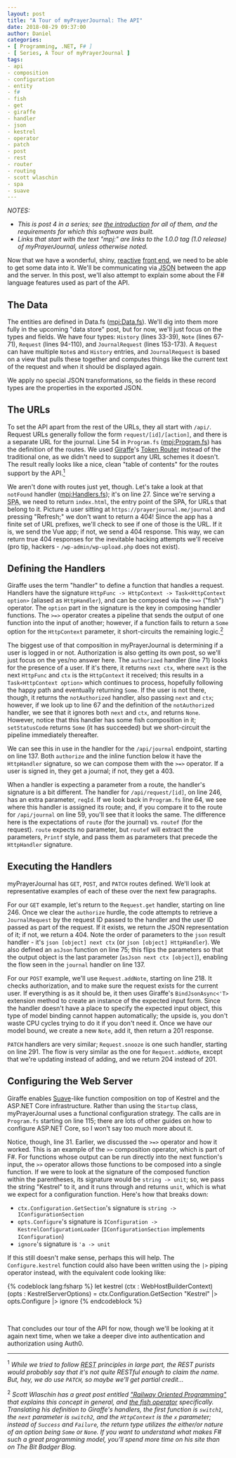 ```yaml
---
layout: post
title: "A Tour of myPrayerJournal: The API"
date: 2018-08-29 09:37:00
author: Daniel
categories:
- [ Programming, .NET, F# ]
- [ Series, A Tour of myPrayerJournal ]
tags:
- api
- composition
- configuration
- entity
- f#
- fish
- get
- giraffe
- handler
- json
- kestrel
- operator
- patch
- post
- rest
- router
- routing
- scott wlaschin
- spa
- suave
---
```

_NOTES:_
- _This is post 4 in a series; see [the introduction][intro] for all of them, and the requirements for which this software was built._
- _Links that start with the text "mpj:" are links to the 1.0.0 tag (1.0 release) of myPrayerJournal, unless otherwise noted._

Now that we have a wonderful, shiny, [reactive][] [front end][], we need to be able to get some data into it. We'll be communicating via <abbr title="JavaScript Object Notation">JSON</abbr> between the app and the server. In this post, we'll also attempt to explain some about the F# language features used as part of the API.

## The Data

The entities are defined in Data.fs ([mpj:Data.fs][Data.fs]). We'll dig into them more fully in the upcoming "data store" post, but for now, we'll just focus on the types and fields. We have four types: `History` (lines 33-39), `Note` (lines 67-71), `Request` (lines 94-110), and `JournalRequest` (lines 153-173). A `Request` can have multiple `Note`s and `History` entries, and `JournalRequest` is based on a view that pulls these together and computes things like the current text of the request and when it should be displayed again.

We apply no special JSON transformations, so the fields in these record types are the properties in the exported JSON.

## The URLs

To set the API apart from the rest of the URLs, they all start with `/api/`. Request URLs generally follow the form `request/[id]/[action]`, and there is a separate URL for the journal. Line 54 in `Program.fs` ([mpj:Program.fs][Program.fs]) has the definition of the routes. We used [Giraffe][]'s [Token Router][TR] instead of the traditional one, as we didn't need to support any URL schemes it doesn't. The result really looks like a nice, clean "table of contents" for the routes support by the API.<a href="#note-1"><sup>1</sup></a>

We aren't done with routes just yet, though. Let's take a look at that `notFound` handler ([mpj:Handlers.fs][Handlers.fs]); it's on line 27. Since we're serving a <abbr title="Single Page Application">SPA</abbr>, we need to return `index.html`, the entry point of the SPA, for URLs that belong to it. Picture a user sitting at `https://prayerjournal.me/journal` and pressing "Refresh;" we don't want to return a 404! Since the app has a finite set of URL prefixes, we'll check to see if one of those is the URL. If it is, we send the Vue app; if not, we send a 404 response. This way, we can return true 404 responses for the inevitable hacking attempts we'll receive (pro tip, hackers - `/wp-admin/wp-upload.php` does not exist).

## Defining the Handlers

Giraffe uses the term "handler" to define a function that handles a request. Handlers have the signature `HttpFunc -> HttpContext -> Task<HttpContext option>` (aliased as `HttpHandler`), and can be composed via the `>=>` ("fish") operator. The `option` part in the signature is the key in composing handler functions. The `>=>` operator creates a pipeline that sends the output of one function into the input of another; however, if a function fails to return a `Some` option for the `HttpContext` parameter, it short-circuits the remaining logic.<a href="#note-2"><sup>2</sup></a>

The biggest use of that composition in myPrayerJournal is determining if a user is logged in or not. Authorization is also getting its own post, so we'll just focus on the yes/no answer here. The `authorized` handler (line 71) looks for the presence of a user. If it's there, it returns `next ctx`, where `next` is the next `HttpFunc` and `ctx` is the `HttpContext` it received; this results in a `Task<HttpContext option>` which continues to process, hopefully following the happy path and eventually returning `Some`. If the user is not there, though, it returns the `notAuthorized` handler, also passing `next` and `ctx`; however, if we look up to line 67 and the definition of the `notAuthorized` handler, we see that it ignores both `next` and `ctx`, and returns `None`. However, notice that this handler has some fish composition in it; `setStatusCode` returns `Some` (it has succeeded) but we short-circuit the pipeline immediately thereafter.

We can see this in use in the handler for the `/api/journal` endpoint, starting on line 137. Both `authorize` and the inline function below it have the `HttpHandler` signature, so we can compose them with the `>=>` operator. If a user is signed in, they get a journal; if not, they get a 403.

When a handler is expecting a parameter from a route, the handler's signature is a bit different. The handler for `/api/request/[id]`, on line 246, has an extra parameter, `reqId`. If we look back in `Program.fs` line 64, we see where this handler is assigned its route; and, if you compare it to the route for `/api/journal` on line 59, you'll see that it looks the same. The difference here is the expectations of `route` (for the journal) vs. `routef` (for the request). `route` expects no parameter, but `routef` will extract the parameters, `Printf` style, and pass them as parameters that precede the `HttpHandler` signature.

## Executing the Handlers

myPrayerJournal has `GET`, `POST`, and `PATCH` routes defined. We'll look at representative examples of each of these over the next few paragraphs.

For our `GET` example, let's return to the `Request.get` handler, starting on line 246. Once we clear the `authorize` hurdle, the code attempts to retrieve a `JournalRequest` by the request ID passed to the handler and the user ID passed as part of the request. If it exists, we return the JSON representation of it; if not, we return a 404. Note the order of parameters to the `json` result handler - it's `json [object] next ctx` (or `json [object] HttpHandler`). We also defined an `asJson` function on line 75; this flips the parameters so that the output object is the last parameter (`asJson next ctx [object]`), enabling the flow seen in the `journal` handler on line 137.

For our `POST` example, we'll use `Request.addNote`, starting on line 218. It checks authorization, and to make sure the request exists for the current user. If everything is as it should be, it then uses Giraffe's `BindJsonAsync<'T>` extension method to create an instance of the expected input form. Since the handler doesn't have a place to specify the expected input object, this type of model binding cannot happen automatically; the upside is, you don't waste CPU cycles trying to do it if you don't need it. Once we have our model bound, we create a new `Note`, add it, then return a 201 response.

`PATCH` handlers are very similar; `Request.snooze` is one such handler, starting on line 291. The flow is very similar as the one for `Request.addNote`, except that we're updating instead of adding, and we return 204 instead of 201.

## Configuring the Web Server

Giraffe enables [Suave][]-like function composition on top of Kestrel and the ASP.NET Core infrastructure. Rather than using the `Startup` class, myPrayerJournal uses a functional configuration strategy. The calls are in `Program.fs` starting on line 115; there are lots of other guides on how to configure ASP.NET Core, so I won't say too much more about it.

Notice, though, line 31. Earlier, we discussed the `>=>` operator and how it worked. This is an example of the `>>` composition operator, which is part of F#. For functions whose output can be run directly into the next function's input, the `>>` operator allows those functions to be composed into a single function. If we were to look at the signature of the composed function within the parentheses, its signature would be `string -> unit`; so, we pass the string "Kestrel" to it, and it runs through and returns `unit`, which is what we expect for a configuration function. Here's how that breaks down:
- `ctx.Configuration.GetSection`'s signature is `string -> IConfigurationSection`
- `opts.Configure`'s signature is `IConfiguration -> KestrelConfigurationLoader` (`IConfigurationSection` implements `IConfiguration`)
- `ignore`'s signature is `'a -> unit`

If this still doesn't make sense, perhaps this will help. The `Configure.kestrel` function could also have been written using the `|>` piping operator instead, with the equivalent code looking like:

{% codeblock lang:fsharp %}
  let kestrel (ctx : WebHostBuilderContext) (opts : KestrelServerOptions) =
    ctx.Configuration.GetSection "Kestrel"
    |> opts.Configure
    |> ignore
{% endcodeblock %}

<p>&nbsp;</p>

That concludes our tour of the API for now, though we'll be looking at it again next time, when we take a deeper dive into authentication and authorization using Auth0.

---

<a name="note-1"><sup>1</sup></a>  _While we tried to follow <abbr title="Representational State Transfer">REST</abbr> principles in large part, the REST purists would probably say that it's not quite RESTful enough to claim the name. But, hey, we do use `PATCH`, so maybe we'll get partial credit..._

<a name="note-2"><sup>2</sup></a> _Scott Wlaschin has a great post entitled ["Railway Oriented Programming"][ROP] that explains this concept in general, and [the fish operator][ROP-fish] specifically. Translating his definition to Giraffe's handlers, the first function is `switch1`, the `next` parameter is `switch2`, and the `HttpContext` is the `x` parameter; instead of `Success` and `Failure`, the return type utilizes the either/or nature of an option being `Some` or `None`. If you want to understand what makes F# such a great programming model, you'll spend more time on his site than on The Bit Badger Blog._


[intro]: /2018/a-tour-of-myprayerjournal/introduction.html "A Tour of myPrayerJournal: Introduction | The Bit Badger Blog"
[reactive]: /2018/a-tour-of-myprayerjournal/state-in-the-browser.html "A Tour of myPrayerJournal: State in the Browser | The Bit Badger Blog"
[front end]: /2018/a-tour-of-myprayerjournal/the-front-end.html "A Tour of myPrayerJournal: The Front End | The Bit Badger Blog"
[Data.fs]: https://github.com/bit-badger/myPrayerJournal/blob/1.0.0/src/api/MyPrayerJournal.Api/Data.fs "api/Data.fs | myPrayerJournal | GitHub"
[Program.fs]: https://github.com/bit-badger/myPrayerJournal/blob/1.0.0/src/api/MyPrayerJournal.Api/Program.fs "api/Program.fs | myPrayerJournal | GitHub"
[Giraffe]: https://github.com/giraffe-fsharp/Giraffe "Giraffe | GitHub"
[TR]: https://github.com/giraffe-fsharp/Giraffe.TokenRouter "Giraffe.TokenRouter | GitHub"
[Handlers.fs]: https://github.com/bit-badger/myPrayerJournal/blob/1.0.0/src/api/MyPrayerJournal.Api/Handlers.fs "app/Handlers.fs | myPrayerJournal | GitHub"
[Suave]: https://suave.io
[ROP]: https://fsharpforfunandprofit.com/posts/recipe-part2/ "Railway oriented programming | F# for Fun and Profit"
[ROP-fish]: https://fsharpforfunandprofit.com/posts/recipe-part2/#an-alternative-to-bind "An alternative to bind | Railway oriented programming | F# for Fun and Profit"
